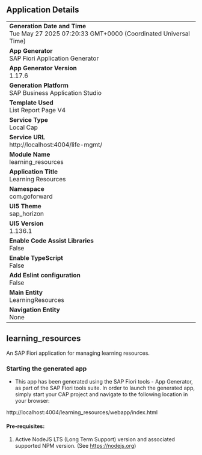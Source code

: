 ## Application Details
|               |
| ------------- |
|**Generation Date and Time**<br>Tue May 27 2025 07:20:33 GMT+0000 (Coordinated Universal Time)|
|**App Generator**<br>SAP Fiori Application Generator|
|**App Generator Version**<br>1.17.6|
|**Generation Platform**<br>SAP Business Application Studio|
|**Template Used**<br>List Report Page V4|
|**Service Type**<br>Local Cap|
|**Service URL**<br>http://localhost:4004/life-mgmt/|
|**Module Name**<br>learning_resources|
|**Application Title**<br>Learning Resources|
|**Namespace**<br>com.goforward|
|**UI5 Theme**<br>sap_horizon|
|**UI5 Version**<br>1.136.1|
|**Enable Code Assist Libraries**<br>False|
|**Enable TypeScript**<br>False|
|**Add Eslint configuration**<br>False|
|**Main Entity**<br>LearningResources|
|**Navigation Entity**<br>None|

## learning_resources

An SAP Fiori application for managing learning resources.

### Starting the generated app

-   This app has been generated using the SAP Fiori tools - App Generator, as part of the SAP Fiori tools suite.  In order to launch the generated app, simply start your CAP project and navigate to the following location in your browser:

http://localhost:4004/learning_resources/webapp/index.html

#### Pre-requisites:

1. Active NodeJS LTS (Long Term Support) version and associated supported NPM version.  (See https://nodejs.org)


